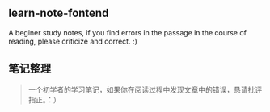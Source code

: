 ## learn-note-fontend
A beginer study notes, if you find errors in the passage in the course of reading, please criticize and correct.    :)

## 笔记整理
> 一个初学者的学习笔记，如果你在阅读过程中发现文章中的错误，恳请批评指正。：）
